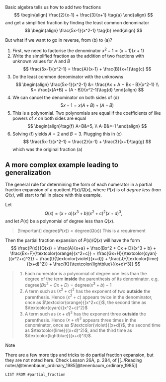 

Basic algebra tells us how to add two fractions
$$
\begin{align}
\frac{2}{x-1} + \frac{3}{x+1} \tag{a}
\end{align}
$$
and get a simplified fraction by finding the least common denominator
$$
\begin{align}
\frac{5x-1}{x^2-1} \tag{b}
\end{align}
$$

But what if we want to go in reverse, from (b) to (a)? 

1. First, we need to factorise the denominator $x^2-1 = (x-1)(x+1)$  
2. Write the simplified fraction as the addition of two fractions with unknown values for $A$ and $B$ 
$$
\frac{5x-1}{x^2-1} = \frac{A}{x-1} + \frac{B}{x+1}\tag{c}
$$
3. Do the least common denominator with the unknowns
$$
\begin{align}
\frac{5x-1}{x^2-1} &= \frac{Ax + A + Bx - B}{x^2-1} \\
&= \frac{x(A+B) + (A - B)}{x^2-1}\tag{d}
\end{align}
$$
4. We can cancel the denominator on both sides of (d)
$$
5x-1 = x(A+B) + (A - B) \tag{e}
$$
5. This is a polynomial. Two polynomials are equal if the coefficients of like powers of $x$ on both sides are equal
$$
\begin{align}\tag{f}
A+B&=5, \\
A-B&=-1
\end{align}
$$
6. Solving (f) yields $A=2$ and $B=3$. Plugging this in (c)
$$
\frac{5x-1}{x^2-1} = \frac{2}{x-1} + \frac{3}{x+1}\tag{g}
$$
which was the original fraction (a)

## A more complex example leading to generalization

The general rule for determining the form of each numerator in a partial fraction expansion of a quotient $P(x)/Q(x)$, where $P(x)$ is of *degree less than $Q(x)$*, will start to fall in place with this example.

Let
$$
Q(x) = (x+a)(x^3+b)(x^2+c)^2(x+d)^3, \tag{h}
$$
and let $P(x)$ be a polynomial of degree less than $Q(x)$.

> [!important] $\text{degree}(P(x)) < \text{degree}(Q(x))$
> This is a requirement

Then the partial fraction expansion of $P(x)/Q(x)$ will have the form
$$
\frac{P(x)}{Q(x)} = \frac{A}{x+a} + \frac{Bx^2 + Cx + D}{x^3 + b} + \frac{Ex+F}{\textcolor{orange}{x^2+c}} + \frac{Gx+H}{\textcolor{cyan}{(x^2+c)^2}} + \frac{I}{\textcolor{violet}{x+d}} + \frac{J}{\textcolor{lime}{(x+d)^2}} + \frac{K}{\textcolor{lightblue}{(x+d)^3}}
$$

> 1. Each numerator is a polynomial of degree one less than the degree of the term **inside** the parenthesis of its denominator. e.g. $\text{degree}(Bx^2 + Cx + D) = \text{degree}(x^3+b) - 1$
> 2. A term such as $(x^2+c)^2$ has the exponent of two **outside** the parenthesis. Hence $(x^2+c)$ appears twice in the denominator, once as $\textcolor{orange}{(x^2+c)}$, the second time as $\textcolor{cyan}{(x^2+c)^2}$
> 3. A term such as $(x+d)^3$ has the exponent three **outside** the parenthesis. Hence $(x+d)^3$ appears three times in the denominator, once as $\textcolor{violet}{(x+d)}$, the second time as $\textcolor{lime}{(x+d)^2}$, and the third time as $\textcolor{lightblue}{(x+d)^3}$.


> [!NOTE] 
> There are a few more tips and tricks to do partial fraction expansion, but they are not noted here. Check Lesson 26A, p. 284, of [[../Reading notes/@tenenbaum_ordinary_1985|@tenenbaum_ordinary_1985]]


```dataview
LIST FROM #partial_fraction 
```